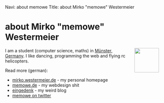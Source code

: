 Navi: about memowe
Title: about Mirko "memowe" Westermeier

about Mirko "memowe" Westermeier
================================

<img src="http://gravatar.com/avatar/7c3152289ebed501d45a3a3488b45720.jpg?s=80" alt="" width="80" height="80" style="float: right; margin: 0 0 20px 20px">

I am a student (computer science, maths) in [Münster, Germany][MS]. I like dancing, programming the web and flying rc helicopters.

Read more (german):

* [mirko.westermeier.de][mwde] - my personal homepage
* [memowe.de][mde] - my webdesign shit
* [eingedenk] - my weird blog
* [memowe on twitter][twitter]

[MS]: http://www.muenster.de/
[mwde]: http://mirko.westermeier.de/
[mde]: http://www.memowe.de/
[eingedenk]: http://www.eingedenk.de/
[twitter]: http://twitter.com/memowe
